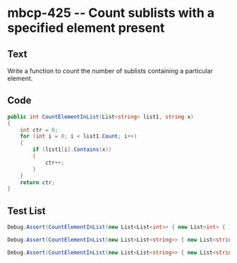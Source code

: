 # mbcp-425 -- Count sublists with a specified element present

## Text

Write a function to count the number of sublists containing a particular element.

## Code

```csharp
public int CountElementInList(List<string> list1, string x) 
{ 
    int ctr = 0; 
    for (int i = 0; i < list1.Count; i++) 
    { 
        if (list1[i].Contains(x)) 
        { 
            ctr++; 
        } 
    } 
    return ctr; 
}
```

## Test List

```csharp
Debug.Assert(CountElementInList(new List<List<int>> { new List<int> { 1, 3 }, new List<int> { 5, 7 }, new List<int> { 1, 11 }, new List<int> { 1, 15, 7 } }, 1) == 3);
```

```csharp
Debug.Assert(CountElementInList(new List<List<string>> { new List<string> { "A", "B" }, new List<string> { "A", "C" }, new List<string> { "A", "D", "E" }, new List<string> { "B", "C", "D" } }, "A") == 3);
```

```csharp
Debug.Assert(CountElementInList(new List<List<string>> { new List<string> { "A", "B" }, new List<string> { "A", "C" }, new List<string> { "A", "D", "E" }, new List<string> { "B", "C", "D" } }, "E") == 1);
```
